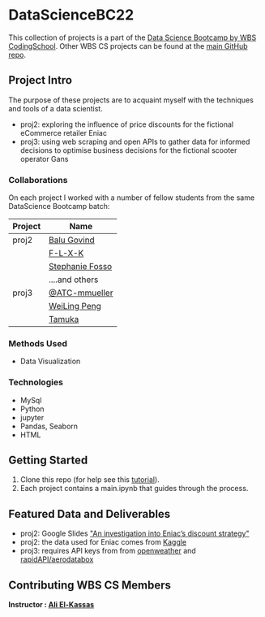 # DataScienceBC22
This collection of projects is a part of the [Data Science Bootcamp by WBS CodingSchool](https://www.wbscodingschool.com/data-science-bootcamp/).  Other WBS CS projects can be found at the [main GitHub repo](https://github.com/WBSCodingSchool).

## Project Intro
The purpose of these projects are to acquaint myself with the techniques and tools of a data scientist. 
* proj2: exploring the influence of price discounts for the fictional eCommerce retailer Eniac 
* proj3: using web scraping and open APIs to gather data for informed decisions to optimise business decisions for the fictional scooter operator Gans 

### Collaborations
On each project I worked with a number of fellow students from the same DataScience Bootcamp batch:

|Project  |Name     |
|---------|---------|
|proj2  |[Balu Govind](https://github.com/BaluGovind) |
|       |[F-L-X-K](https://github.com/F-L-X-K)|
|       |[Stephanie Fosso](https://github.com/FossoStephanie) |
|       | ....and others  |
|proj3  |[@ATC-mmueller](https://github.com/ATC-mmueller)|
|       |[WeiLing Peng](https://github.com/Weilingp) |
|       |[Tamuka](https://github.com/TamuNongera02)|

### Methods Used
[//]: # (Inferential Statistics)
[//]: # (* Machine Learning)
[//]: # (* Predictive Modeling)
* Data Visualization


### Technologies
* MySql
* Python
* jupyter
* Pandas, Seaborn
* HTML

[//]: # (## Project Description)
[//]: # (Provide more detailed overview of the project.  Talk a bit about your data sources and what questions and hypothesis you are)
[//]: # (exploring. What specific data analysis/visualization and modelling work are you using to solve the problem? What blockers and)
[//]: # (challenges are you facing?  Feel free to number or bullet point things here)

## Getting Started

1. Clone this repo (for help see this [tutorial](https://help.github.com/articles/cloning-a-repository/)).
2. Each project contains a main.ipynb that guides through the process.

## Featured Data and Deliverables
* proj2: Google Slides ["An investigation into Eniac’s discount strategy"](https://docs.google.com/presentation/d/1h76Fz6eDDT8DPktf8YEF953KTxp-ny33GF0PS2D31e4/edit#slide=id.p)
* proj2: the data used for Eniac comes from [Kaggle](https://www.kaggle.com/datasets/olistbr/brazilian-ecommerce)
* proj3: requires API keys from from [openweather](https://openweathermap.org/) and [rapidAPI/aerodatabox](https://rapidapi.com/aedbx-aedbx/api/aerodatabox)

## Contributing WBS CS Members

**Instructor : [Ali El-Kassas](https://github.com/alielkassas)**
